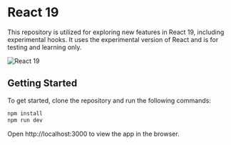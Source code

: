 # React 19

This repository is utilized for exploring new features in React 19, including experimental hooks. It uses the experimental version of React and is for testing and learning only.

<img src="https://iili.io/dB91lEJ.png" alt="React 19" />

## Getting Started

To get started, clone the repository and run the following commands:

```bash
npm install
npm run dev
```

Open http://localhost:3000 to view the app in the browser.
